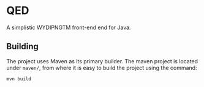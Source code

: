 QED
===

A simplistic WYDIPNGTM front-end end for Java. 


Building
--------

The project uses Maven as its primary builder. The maven
project is located under `maven/`, from where it is easy to build the
project using the command:

    mvn build



